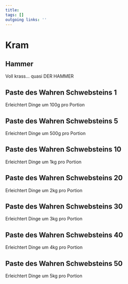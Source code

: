 ```yaml
---
title:   
tags: []
outgoing links: ''  
---
```

# Kram
## Hammer
Voll krass... quasi DER HAMMER
## Paste des Wahren Schwebsteins 1
Erleichtert Dinge um 100g pro Portion
## Paste des Wahren Schwebsteins 5
Erleichtert Dinge um 500g pro Portion
## Paste des Wahren Schwebsteins 10
Erleichtert Dinge um 1kg pro Portion
## Paste des Wahren Schwebsteins 20
Erleichtert Dinge um 2kg pro Portion
## Paste des Wahren Schwebsteins 30
Erleichtert Dinge um 3kg pro Portion
## Paste des Wahren Schwebsteins 40
Erleichtert Dinge um 4kg pro Portion
## Paste des Wahren Schwebsteins 50
Erleichtert Dinge um 5kg pro Portion
